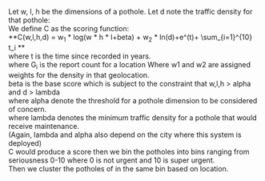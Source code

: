 Let w, l, h be the dimensions of a pothole. Let d note the traffic density for that pothole:  
We define C as the scoring function:  
      **C(w,l,h,d) = w<sub>1</sub> * log(w * h * l+beta) + w<sub>2</sub> * ln(d)+e^(t)+   \sum_{i=1}^{10} t_i  **   
      where t is the time since recorded in years.  
      where G<sub>i</sub> is the report count for a location
      Where w1 and w2 are assigned weights for the density in that geolocation.  
beta is the base score which is subject to the constraint that w,l,h > alpha and d > lambda  
where alpha denote the threshold for a pothole dimension to be considered of concern.  
where lambda denotes the minimum traffic density for a pothole that would receive maintenance.  
(Again, lambda and alpha also depend on the city where this system is deployed)  
C would produce a score then we bin the potholes into bins ranging from seriousness 0-10 where 0 is not urgent and 10 is super urgent.  
Then we cluster the potholes of in the same bin based on location.
